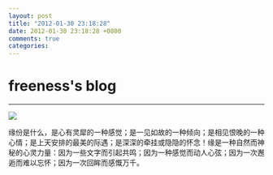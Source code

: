 ```yaml
---
layout: post
title: "2012-01-30 23:18:28"
date: 2012-01-30 23:18:28 +0800
comments: true
categories: 
---
```


# freeness's blog

----------

![](http://okqmqrbgo.bkt.clouddn.com/201201302318281.jpg)

>
缘份是什么，是心有灵犀的一种感觉；是一见如故的一种倾向；是相见恨晚的一种心情；是上天安排的最美的际遇；是深深的牵挂或隐隐的怀念！缘是一种自然而神秘的心灵力量：因为一些文字而引起共鸣；因为一种感觉而动人心弦；因为一次邂逅而难以忘怀；因为一次回眸而感慨万千。